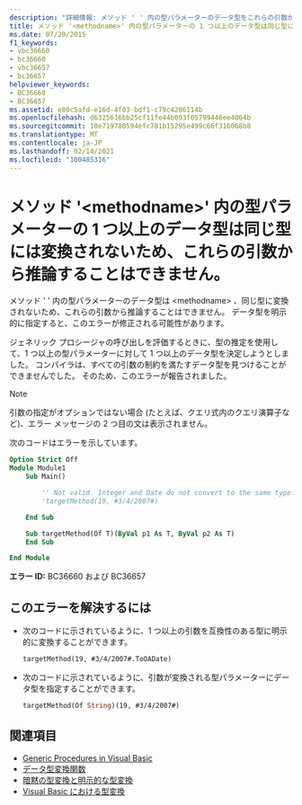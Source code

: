 ```yaml
---
description: "詳細情報: メソッド ' ' 内の型パラメーターのデータ型をこれらの引数から推論しようとしても、 <methodname> 同じ型には変換されないため、これらの引数から推論することはできません。"
title: メソッド '<methodname>' 内の型パラメーターの 1 つ以上のデータ型は同じ型には変換されないため、これらの引数から推論することはできません。
ms.date: 07/20/2015
f1_keywords:
- vbc36660
- bc36660
- vbc36657
- bc36657
helpviewer_keywords:
- BC36660
- BC36657
ms.assetid: e80c5afd-e16d-4f03-bdf1-c79c4286114b
ms.openlocfilehash: d6325616bb25cf11fe44b093f05799446ee4064b
ms.sourcegitcommit: 10e719780594efc781b15295e499c66f316068b8
ms.translationtype: MT
ms.contentlocale: ja-JP
ms.lasthandoff: 02/14/2021
ms.locfileid: "100485316"
---
```

# <a name="data-types-of-the-type-parameters-in-method-methodname-cannot-be-inferred-from-these-arguments-because-they-do-not-convert-to-the-same-type"></a>メソッド '\<methodname>' 内の型パラメーターの 1 つ以上のデータ型は同じ型には変換されないため、これらの引数から推論することはできません。

メソッド ' ' 内の型パラメーターのデータ型は \<methodname> 、同じ型に変換されないため、これらの引数から推論することはできません。 データ型を明示的に指定すると、このエラーが修正される可能性があります。

ジェネリック プロシージャの呼び出しを評価するときに、型の推定を使用して、1 つ以上の型パラメーターに対して 1 つ以上のデータ型を決定しようとしました。 コンパイラは、すべての引数の制約を満たすデータ型を見つけることができませんでした。 そのため、このエラーが報告されました。

> [!NOTE]
> 引数の指定がオプションではない場合 (たとえば、クエリ式内のクエリ演算子など)、エラー メッセージの 2 つ目の文は表示されません。

次のコードはエラーを示しています。

```vb
Option Strict Off
Module Module1
    Sub Main()

        '' Not valid. Integer and Date do not convert to the same type.
        'targetMethod(19, #3/4/2007#)

    End Sub

    Sub targetMethod(Of T)(ByVal p1 As T, ByVal p2 As T)
    End Sub

End Module
```

**エラー ID:** BC36660 および BC36657

## <a name="to-correct-this-error"></a>このエラーを解決するには

- 次のコードに示されているように、1 つ以上の引数を互換性のある型に明示的に変換することができます。

  ```vb
  targetMethod(19, #3/4/2007#.ToOADate)
  ```

- 次のコードに示されているように、引数が変換される型パラメーターにデータ型を指定することができます。

  ```vb
  targetMethod(Of String)(19, #3/4/2007#)
  ```

## <a name="see-also"></a>関連項目

- [Generic Procedures in Visual Basic](../programming-guide/language-features/data-types/generic-procedures.md)
- [データ型変換関数](../language-reference/functions/type-conversion-functions.md)
- [暗黙の型変換と明示的な型変換](../programming-guide/language-features/data-types/implicit-and-explicit-conversions.md)
- [Visual Basic における型変換](../programming-guide/language-features/data-types/type-conversions.md)
